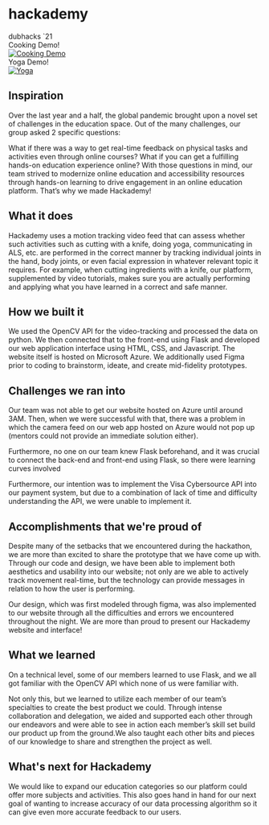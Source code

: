 # hackademy
dubhacks `21\
Cooking Demo!\
[![Cooking Demo](https://img.youtube.com/vi/5MzVJxgeWio/0.jpg)](https://www.youtube.com/watch?v=5MzVJxgeWio)\
Yoga Demo!\
[![Yoga](https://img.youtube.com/vi/5MzVJxgeWio/0.jpg)](https://www.youtube.com/watch?v=5MzVJxgeWio)

## Inspiration

Over the last year and a half, the global pandemic brought upon a novel set of challenges in the education space. Out of the many challenges, our group asked 2 specific questions: 

What if there was a way to get real-time feedback on physical tasks and activities even through online courses?
What if you can get a fulfilling hands-on education experience online?
With those questions in mind, our team strived to modernize online education and accessibility resources through hands-on learning to drive engagement in an online education platform. That’s why we made Hackademy!


## What it does

Hackademy uses a motion tracking video feed that can assess whether such activities such as cutting with a knife, doing yoga, communicating in ALS, etc. are performed in the correct manner by tracking individual joints in the hand, body joints, or even facial expression in whatever relevant topic it requires. For example, when cutting ingredients with a knife, our platform, supplemented by video tutorials, makes sure you are actually performing and applying what you have learned in a correct and safe manner.

## How we built it

We used the OpenCV API for the video-tracking and processed the data on python. We then connected that to the front-end using Flask and developed our web application interface using HTML, CSS, and Javascript. The website itself is hosted on Microsoft Azure. We additionally used Figma prior to coding to brainstorm, ideate, and create mid-fidelity prototypes.

## Challenges we ran into

Our team was not able to get our website hosted on Azure until around 3AM. Then, when we were successful with that, there was a problem in which the camera feed on our web app hosted on Azure would not pop up (mentors could not provide an immediate solution either).

Furthermore, no one on our team knew Flask beforehand, and it was crucial to connect the back-end and front-end using Flask, so there were learning curves involved

Furthermore, our intention was to implement the Visa Cybersource API into our payment system, but due to a combination of lack of time and difficulty understanding the API, we were unable to implement it.

## Accomplishments that we're proud of

Despite many of the setbacks that we encountered during the hackathon, we are more than excited to share the prototype that we have come up with. Through our code and design, we have been able to implement both aesthetics and usability into our website; not only are we able to actively track movement real-time, but the technology can provide messages in relation to how the user is performing. 

Our design, which was first modeled through figma, was also implemented to our website through all the difficulties and errors we encountered throughout the night. We are more than proud to present our Hackademy website and interface!

## What we learned

On a technical level, some of our members learned to use Flask, and we all got familiar with the OpenCV API which none of us were familiar with.

Not only this, but we learned to utilize each member of our team’s specialties to create the best product we could. Through intense collaboration and delegation, we aided and supported each other through our endeavors and were able to see in action each member’s skill set build our product up from the ground.We also taught each other bits and pieces of our knowledge to share and strengthen the project as well.

## What's next for Hackademy

We would like to expand our education categories so our platform could offer more subjects and activities. This also goes hand in hand for our next goal of wanting to increase accuracy of our data processing algorithm so it can give even more accurate feedback to our users.




